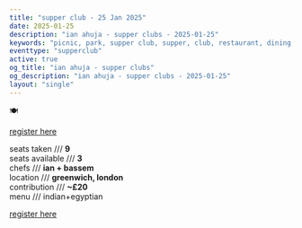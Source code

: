 ```yaml
---
title: "supper club - 25 Jan 2025"
date: 2025-01-25
description: "ian ahuja - supper clubs - 2025-01-25"
keywords: "picnic, park, supper club, supper, club, restaurant, dining, london, connection, ian ahuja, food, eat, friends"
eventtype: "supperclub"
active: true
og_title: "ian ahuja - supper clubs"
og_description: "ian ahuja - supper clubs - 2025-01-25"
layout: "single"
---
```


🍽️

[register here](https://partiful.com/e/Qc1Af5WwDEEDhtmoyaXc)

seats taken /// **9**  
seats available /// **3**  
chefs /// **ian + bassem**  
location /// **greenwich, london**  
contribution /// **~£20**  
menu /// indian+egyptian

[register here](https://partiful.com/e/Qc1Af5WwDEEDhtmoyaXc)
